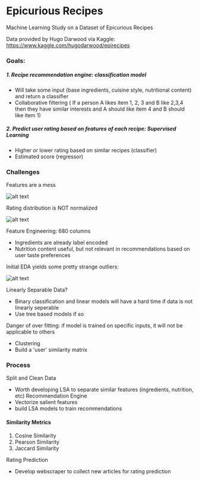 # Epicurious Recipes 
Machine Learning Study on a Dataset of Epicurious Recipes

Data provided by Hugo Darwood via Kaggle: https://www.kaggle.com/hugodarwood/epirecipes

### Goals:
##### 1.   Recipe recommendation engine: classification model
- Will take some input (base ingredients, cuisine style, nutritional content) and return a classifier
- Collaborative filtering ( If a person A likes item 1, 2, 3 and B like 2,3,4 then they have similar interests and A should like item 4 and B should like item 1)


##### 2.  Predict user rating based on features of each recipe: Supervised Learning
- Higher or lower rating based on similar recipes (classifier)
- Estimated score (regressor)

### Challenges

Features are a mess

![alt text](https://github.com/travisDhuang/Epicurious_Recipes/blob/master/assets/recipes_eda.png)

Rating distribution is NOT normalized

![alt text](https://github.com/travisDhuang/Epicurious_Recipes/blob/master/assets/rating_distribution.png)

Feature Engineering: 680 columns
- Ingredients are already label encoded
- Nutrition content useful, but not relevant in recommendations based on user taste preferences

Initial EDA yields some pretty strange outliers:

![alt text](https://github.com/travisDhuang/Epicurious_Recipes/blob/master/assets/salty_outliers.png)


Linearly Separable Data?
- Binary classification and linear models will have a hard time if data is not linearly seperable
- Use tree based models if so

Danger of over fitting: if model is trained on specific inputs, it will not be applicable to others
- Clustering
- Build a 'user' similarity matrix

### Process
Split and Clean Data
- Worth developing LSA to separate similar features (ingredients, nutrition, etc)
Recommendation Engine
- Vectorize salient features
- build LSA models to train recommendations

#### Similarity Metrics
1.  Cosine Similarity
2.  Pearson Similarity
3.  Jaccard Similarity

Rating Prediction
- Develop webscraper to collect new articles for rating prediction





